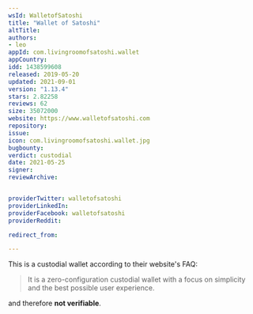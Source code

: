 ```yaml
---
wsId: WalletofSatoshi
title: "Wallet of Satoshi"
altTitle: 
authors:
- leo
appId: com.livingroomofsatoshi.wallet
appCountry: 
idd: 1438599608
released: 2019-05-20
updated: 2021-09-01
version: "1.13.4"
stars: 2.82258
reviews: 62
size: 35072000
website: https://www.walletofsatoshi.com
repository: 
issue: 
icon: com.livingroomofsatoshi.wallet.jpg
bugbounty: 
verdict: custodial
date: 2021-05-25
signer: 
reviewArchive:


providerTwitter: walletofsatoshi
providerLinkedIn: 
providerFacebook: walletofsatoshi
providerReddit: 

redirect_from:

---
```


This is a custodial wallet according to their website's FAQ:

> It is a zero-configuration custodial wallet with a focus on simplicity and the
  best possible user experience.

and therefore **not verifiable**.
